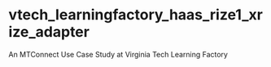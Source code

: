 # vtech_learningfactory_haas_rize1_xrize_adapter
An MTConnect Use Case Study at Virginia Tech Learning Factory
